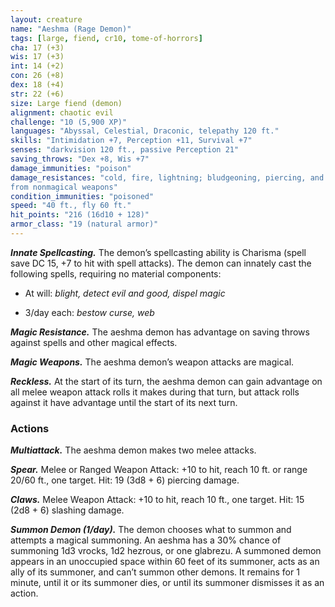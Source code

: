 ```yaml
---
layout: creature
name: "Aeshma (Rage Demon)"
tags: [large, fiend, cr10, tome-of-horrors]
cha: 17 (+3)
wis: 17 (+3)
int: 14 (+2)
con: 26 (+8)
dex: 18 (+4)
str: 22 (+6)
size: Large fiend (demon)
alignment: chaotic evil
challenge: "10 (5,900 XP)"
languages: "Abyssal, Celestial, Draconic, telepathy 120 ft."
skills: "Intimidation +7, Perception +11, Survival +7"
senses: "darkvision 120 ft., passive Perception 21"
saving_throws: "Dex +8, Wis +7"
damage_immunities: "poison"
damage_resistances: "cold, fire, lightning; bludgeoning, piercing, and slashing
from nonmagical weapons"
condition_immunities: "poisoned"
speed: "40 ft., fly 60 ft."
hit_points: "216 (16d10 + 128)"
armor_class: "19 (natural armor)"
---
```


***Innate Spellcasting.*** The demon’s spellcasting ability is Charisma
(spell save DC 15, +7 to hit with spell attacks). The demon can innately
cast the following spells, requiring no material components:

* At will: <i>blight, detect evil and good, dispel magic</i>

* 3/day each: <i>bestow curse, web</i>

***Magic Resistance.*** The aeshma demon has advantage on saving throws
against spells and other magical effects.

***Magic Weapons.*** The aeshma demon’s weapon attacks are magical.

***Reckless.*** At the start of its turn, the aeshma demon can gain advantage
on all melee weapon attack rolls it makes during that turn, but attack rolls
against it have advantage until the start of its next turn.

### Actions

***Multiattack.*** The aeshma demon makes two melee attacks.

***Spear.*** Melee or Ranged Weapon Attack: +10 to hit, reach 10 ft. or
range 20/60 ft., one target. Hit: 19 (3d8 + 6) piercing damage.

***Claws.*** Melee Weapon Attack: +10 to hit, reach 10 ft., one target. Hit: 15 (2d8 + 6) slashing damage.

***Summon Demon (1/day).*** The demon chooses what to summon
and attempts a magical summoning. An aeshma has a 30% chance of
summoning 1d3 vrocks, 1d2 hezrous, or one glabrezu.
A summoned demon appears in an unoccupied space within 60 feet of
its summoner, acts as an ally of its summoner, and can’t summon other
demons. It remains for 1 minute, until it or its summoner dies, or until its
summoner dismisses it as an action.
